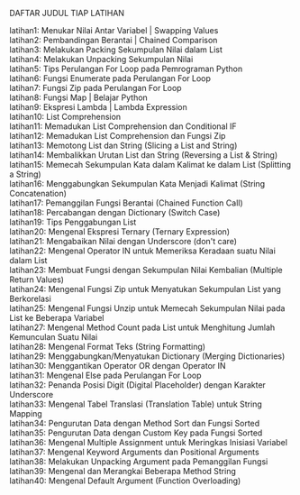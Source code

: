DAFTAR JUDUL TIAP LATIHAN

latihan1: Menukar Nilai Antar Variabel | Swapping Values<br/>
latihan2: Pembandingan Berantai | Chained Comparison<br/>
latihan3: Melakukan Packing Sekumpulan Nilai dalam List<br/>
latihan4: Melakukan Unpacking Sekumpulan Nilai<br/>
latihan5: Tips Perulangan For Loop pada Pemrograman Python<br/>
latihan6: Fungsi Enumerate pada Perulangan For Loop<br/>
latihan7: Fungsi Zip pada Perulangan For Loop<br/>
latihan8: Fungsi Map | Belajar Python<br/>
latihan9: Ekspresi Lambda | Lambda Expression<br/>
latihan10: List Comprehension<br/>
latihan11: Memadukan List Comprehension dan Conditional IF<br/>
latihan12: Memadukan List Comprehension dan Fungsi Zip<br/>
latihan13: Memotong List dan String (Slicing a List and String)<br/>
latihan14: Membalikkan Urutan List dan String (Reversing a List & String)<br/>
latihan15: Memecah Sekumpulan Kata dalam Kalimat ke dalam List (Splitting a String)<br/>
latihan16: Menggabungkan Sekumpulan Kata Menjadi Kalimat (String Concatenation)<br/>
latihan17: Pemanggilan Fungsi Berantai (Chained Function Call)<br/>
latihan18: Percabangan dengan Dictionary (Switch Case)<br/>
latihan19: Tips Penggabungan List<br/>
latihan20: Mengenal Ekspresi Ternary (Ternary Expression)<br/>
latihan21: Mengabaikan Nilai dengan Underscore (don't care)<br/>
latihan22: Mengenal Operator IN untuk Memeriksa Keradaan suatu Nilai dalam List<br/>
latihan23: Membuat Fungsi dengan Sekumpulan Nilai Kembalian (Multiple Return Values)<br/>
latihan24: Mengenal Fungsi Zip untuk Menyatukan Sekumpulan List yang Berkorelasi<br/>
latihan25: Mengenal Fungsi Unzip untuk Memecah Sekumpulan Nilai pada List ke Beberapa Variabel<br/>
latihan27: Mengenal Method Count pada List untuk Menghitung Jumlah Kemunculan Suatu Nilai<br/>
latihan28: Mengenal Format Teks (String Formatting)<br/>
latihan29: Menggabungkan/Menyatukan Dictionary (Merging Dictionaries)<br/>
latihan30: Menggantikan Operator OR dengan Operator IN<br/>
latihan31: Mengenal Else pada Perulangan For Loop<br/>
latihan32: Penanda Posisi Digit (Digital Placeholder) dengan Karakter Underscore<br/>
latihan33: Mengenal Tabel Translasi (Translation Table) untuk String Mapping<br/>
latihan34: Pengurutan Data dengan Method Sort dan Fungsi Sorted<br/>
latihan35: Pengurutan Data dengan Custom Key pada Fungsi Sorted<br/>
latihan36: Mengenal Multiple Assignment untuk Meringkas Inisiasi Variabel<br/>
latihan37: Mengenal Keyword Arguments dan Positional Arguments<br/>
latihan38: Melakukan Unpacking Argument pada Pemanggilan Fungsi<br/>
latihan39: Mengenal dan Merangkai Beberapa Method String<br/>
latihan40: Mengenal Default Argument (Function Overloading)<br/>
